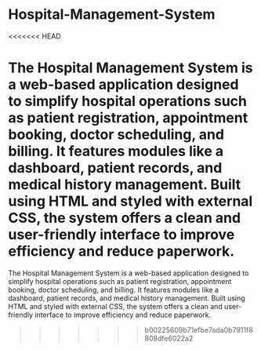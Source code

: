 # Hospital-Management-System
<<<<<<< HEAD

The Hospital Management System is a web-based application designed to simplify hospital operations such as patient registration, appointment booking, doctor scheduling, and billing. It features modules like a dashboard, patient records, and medical history management. Built using HTML and styled with external CSS, the system offers a clean and user-friendly interface to improve efficiency and reduce paperwork.
=======
The Hospital Management System is a web-based application designed to simplify hospital operations such as patient registration, appointment booking, doctor scheduling, and billing. It features modules like a dashboard, patient records, and medical history management. Built using HTML and styled with external CSS, the system offers a clean and user-friendly interface to improve efficiency and reduce paperwork.
>>>>>>> b00225609b71efbe7ada0b7911f8808dfe6022a2
